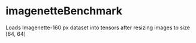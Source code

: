 # imagenetteBenchmark

Loads Imagenette-160 px dataset into tensors after resizing images to size [64, 64]
